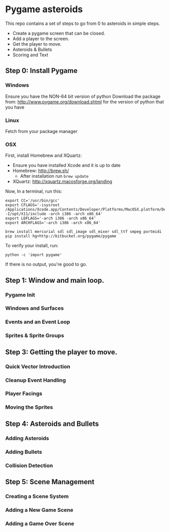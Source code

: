 # Pygame asteroids

This repo contains a set of steps to go from 0 to asteroids in simple steps.

- Create a pygame screen that can be closed.
- Add a player to the screen.
- Get the player to move.
- Asteroids & Bullets
- Scoring and Text

## Step 0: Install Pygame

### Windows

Ensure you have the NON-64 bit version of python
Download the package from: http://www.pygame.org/download.shtml for the version of python that you have

### Linux

Fetch from your package manager

### OSX

First, install Homebrew and XQuartz:

- Ensure you have installed Xcode and it is up to date
- Homebrew: http://brew.sh/
  - After installation run `brew update`
- XQuartz: http://xquartz.macosforge.org/landing

Now, In a terminal, run this:

    export CC='/usr/bin/gcc'
    export CFLAGS='-isysroot /Applications/Xcode.app/Contents/Developer/Platforms/MacOSX.platform/Developer/SDKs/MacOSX10.8.sdk -I/opt/X11/include -arch i386 -arch x86_64'
    export LDFLAGS='-arch i386 -arch x86_64'
    export ARCHFLAGS='-arch i386 -arch x86_64'

    brew install mercurial sdl sdl_image sdl_mixer sdl_ttf smpeg portmidi
    pip install hg+http://bitbucket.org/pygame/pygame

To verify your install, run:

    python -c 'import pygame'

If there is no output, you're good to go.

## Step 1: Window and main loop.

### Pygame Init

### Windows and Surfaces

### Events and an Event Loop

### Sprites & Sprite Groups

## Step 3: Getting the player to move.

### Quick Vector Introduction

### Cleanup Event Handling

### Player Facings

### Moving the Sprites

## Step 4: Asteroids and Bullets

### Adding Asteroids

### Adding Bullets

### Collision Detection

## Step 5: Scene Management

### Creating a Scene System

### Adding a New Game Scene

### Adding a Game Over Scene
